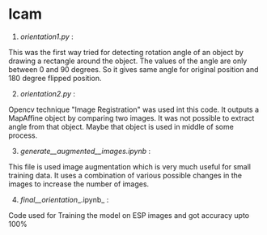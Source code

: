 # lcam

1. _orientation1.py_ :

This was the first way tried for detecting rotation angle of an object by drawing a rectangle around the object. The values of the angle are only between 0 and 90 degrees. So it gives same angle for original position and 180 degree flipped position.

2. _orientation2.py_ :

Opencv technique "Image Registration" was used int this code. It outputs a MapAffine object by comparing two images. It was not possible to extract angle from that object. Maybe that object is used in middle of some process.

3. _generate__augmented__images.ipynb_ :

This file is used image augmentation which is very much useful for small training data. It uses a combination of various possible changes in the images to increase the number of images.

4.  _final__orientation__.ipynb_ :

Code used for Training the model on ESP images and got accuracy upto 100%
